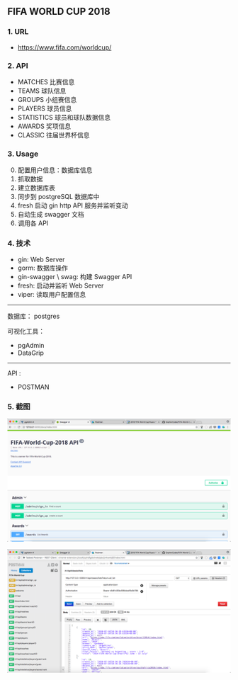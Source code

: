 ## FIFA WORLD CUP 2018



### 1. URL

- https://www.fifa.com/worldcup/

### 2. API

- MATCHES  比赛信息
- TEAMS  球队信息
- GROUPS  小组赛信息
- PLAYERS 球员信息
- STATISTICS 球员和球队数据信息
- AWARDS 奖项信息
- CLASSIC 往届世界杯信息


### 3. Usage 


0. 配置用户信息：数据库信息
1. 抓取数据
2. 建立数据库表
3. 同步到 postgreSQL 数据库中
4. fresh 启动 gin http  API  服务并监听变动
5. 自动生成 swagger 文档 
5. 调用各 API



### 4. 技术

- gin: Web Server
- gorm: 数据库操作
- gin-swagger \ swag:  构建 Swagger API
- fresh: 启动并监听 Web Server
- viper: 读取用户配置信息


----

数据库： postgres

可视化工具：

- pgAdmin
- DataGrip

----

API : 

- POSTMAN

### 5. 截图

![Swagger-API](images/Swagger-API.png)

![PostMan-API](images/PostMan-API.png)



